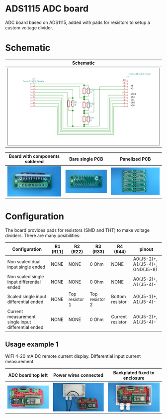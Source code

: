 
# ADS1115 ADC board

ADC board based on ADS1115, added with pads for resistors to setup a custom voltage divider.

# Schematic

Schematic                                                                  |
---------------------------------------------------------------------------|
![](/d-electronics/d05/assets/img/schematic.png)|

Board with components soldered                                        |Bare single PCB|Panelized PCB|
---------------------------------------------------------------------------|---------------|-------------|
![](/d-electronics/d05/assets/img/solderedterminals.jpg)|![](/d-electronics/d05/assets/img/barepcb.jpg)|![](/d-electronics/d05/assets/img/panel.jpg)


# Configuration

The board provides pads for resistors (SMD and THT) to make voltage dividers. There are many posibilities:

Configuration                                       |R1 (R11)|R2 (R22)       |R3 (R33)       |R4 (R44)         | pinout                         |
----------------------------------------------------|--------|---------------|---------------|-----------------|--------------------------------|
Non scaled dual input single ended                  |NONE    |NONE           |0 Ohm          |NONE             | A0(J5-2)+, A1(J5-4)+, GND(J5-8)|
Non scaled single input differential ended          |NONE    |NONE           |0 Ohm          |NONE             | A0(J5-2)+, A1(J5-4)-           |
Scaled single input differential ended              |NONE    |Top resistor 1 |Top resistor 2 |Bottom resistor  | A0(J5-1)+, A1(J5-4)-           |
Current measurement single input differential ended |NONE    |NONE           |0 Ohm          |Current resistor | A0(J5-2)+, A1(J5-4)-           |




## Usage example 1

WiFi 4-20 mA DC remote current display. Differential input current measurement

ADC board top left|Power wires connected|Backplated fixed to enclosure|
------------------|---------------------|-----------------------------|
![](/d-electronics/d05/assets/img/singlepoint.jpg)|![](/d-electronics/d05/assets/img/wiresconnection.jpg)|![](/d-electronics/d05/assets/img/boardfixed.jpg)|

